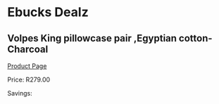 
# Ebucks Dealz
## Volpes King pillowcase pair ,Egyptian cotton- Charcoal
[Product Page](https://www.ebucks.com/web/shop/productSelected.do?prodId=1065474466&catId=370101825)

Price: R279.00

Savings: 


	